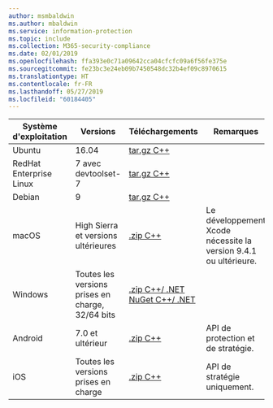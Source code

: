 ```yaml
---
author: msmbaldwin
ms.author: mbaldwin
ms.service: information-protection
ms.topic: include
ms.collection: M365-security-compliance
ms.date: 02/01/2019
ms.openlocfilehash: ffa393e0c71a09642cca04cfcfc09a6f56fe375e
ms.sourcegitcommit: fe23bc3e24eb09b7450548dc32b4ef09c8970615
ms.translationtype: HT
ms.contentlocale: fr-FR
ms.lasthandoff: 05/27/2019
ms.locfileid: "60184405"
---
```

| Système d'exploitation | Versions | Téléchargements | Remarques |
|------------------|----------|----------|--------|
| Ubuntu  |  16.04 | [tar.gz C++](https://aka.ms/mipsdkbinaries) | |
| RedHat Enterprise Linux | 7 avec devtoolset-7 | [tar.gz C++](https://aka.ms/mipsdkbinaries) | |
| Debian  | 9 | [tar.gz C++](https://aka.ms/mipsdkbinaries) | |
| macOS   | High Sierra et versions ultérieures | [.zip C++](https://aka.ms/mipsdkbinaries) | Le développement Xcode nécessite la version 9.4.1 ou ultérieure. |
| Windows | Toutes les versions prises en charge, 32/64 bits | [.zip C++/ .NET](https://aka.ms/mipsdkbinaries)<br>[NuGet C++/ .NET](https://www.nuget.org/packages?q=Microsoft.InformationProtection) | |
| Android | 7.0 et ultérieur | [.zip C++](https://aka.ms/mipsdkbinaries) | API de protection et de stratégie. |
| iOS | Toutes les versions prises en charge | [.zip C++](https://aka.ms/mipsdkbinaries) | API de stratégie uniquement. |


